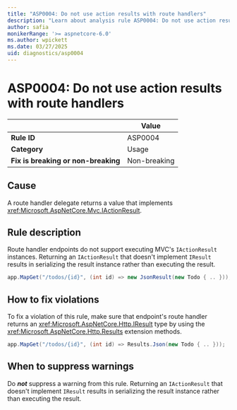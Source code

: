 ```yaml
---
title: "ASP0004: Do not use action results with route handlers"
description: "Learn about analysis rule ASP0004: Do not use action results with route handlers"
author: safia
monikerRange: '>= aspnetcore-6.0'
ms.author: wpickett
ms.date: 03/27/2025
uid: diagnostics/asp0004
---
```

# ASP0004: Do not use action results with route handlers

|                                     | Value        |
| -                                   | -            |
| **Rule ID**                         | ASP0004      |
| **Category**                        | Usage        |
| **Fix is breaking or non-breaking** | Non-breaking |

## Cause

A route handler delegate returns a value that implements <xref:Microsoft.AspNetCore.Mvc.IActionResult>.

## Rule description

Route handler endpoints do not support executing MVC's `IActionResult` instances. Returning an `IActionResult` that doesn't implement `IResult` results in serializing the result instance rather than executing the result.

```csharp
app.MapGet("/todos/{id}", (int id) => new JsonResult(new Todo { .. }));
```

## How to fix violations

To fix a violation of this rule, make sure that endpoint's route handler returns an <xref:Microsoft.AspNetCore.Http.IResult> type by using the <xref:Microsoft.AspNetCore.Http.Results> extension methods.

```csharp
app.MapGet("/todos/{id}", (int id) => Results.Json(new Todo { .. }));
```

## When to suppress warnings

Do ***not*** suppress a warning from this rule. Returning an `IActionResult` that doesn't implement `IResult` results in serializing the result instance rather than executing the result.
